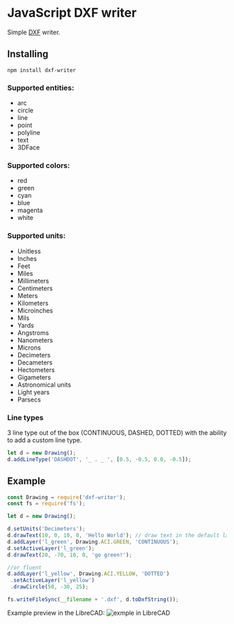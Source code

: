 # JavaScript DXF writer

Simple [DXF](https://en.wikipedia.org/wiki/AutoCAD_DXF) writer.

## Installing
```
npm install dxf-writer
```

### Supported entities: 
 - arc 
 - circle
 - line
 - point
 - polyline 
 - text
 - 3DFace
 
### Supported colors: 
 - red
 - green 
 - cyan
 - blue
 - magenta
 - white

 ### Supported units:
 - Unitless
 - Inches
 - Feet
 - Miles
 - Millimeters
 - Centimeters
 - Meters
 - Kilometers
 - Microinches
 - Mils
 - Yards
 - Angstroms
 - Nanometers
 - Microns
 - Decimeters
 - Decameters
 - Hectometers
 - Gigameters
 - Astronomical units
 - Light years
 - Parsecs

### Line types
3 line type out of the box (CONTINUOUS, DASHED, DOTTED) with the ability to add a custom line type.

```javascript
let d = new Drawing();
d.addLineType('DASHDOT', '_ . _ ', [0.5, -0.5, 0.0, -0.5]);
```

## Example
```javascript
const Drawing = require('dxf-writer');
const fs = require('fs');

let d = new Drawing();

d.setUnits('Decimeters');
d.drawText(10, 0, 10, 0, 'Hello World'); // draw text in the default layer named "0"
d.addLayer('l_green', Drawing.ACI.GREEN, 'CONTINUOUS');
d.setActiveLayer('l_green');
d.drawText(20, -70, 10, 0, 'go green!');

//or fluent
d.addLayer('l_yellow', Drawing.ACI.YELLOW, 'DOTTED')
 .setActiveLayer('l_yellow')
 .drawCircle(50, -30, 25);

fs.writeFileSync(__filename + '.dxf', d.toDxfString());
```
Example preview in the LibreCAD:
![exmple in LibreCAD](https://raw.githubusercontent.com/ognjen-petrovic/js-dxf/master/examples/demo.png "example in LibreCAD")
